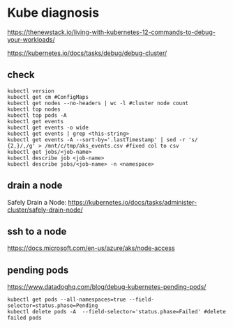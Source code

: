 # Kube diagnosis
https://thenewstack.io/living-with-kubernetes-12-commands-to-debug-your-workloads/

https://kubernetes.io/docs/tasks/debug/debug-cluster/

## check
```
kubectl version
kubectl get cm #ConfigMaps
kubectl get nodes --no-headers | wc -l #cluster node count
kubectl top nodes
kubectl top pods -A
kubectl get events
kubectl get events -o wide
kubectl get events | grep <this-string>
kubectl get events -A --sort-by='.lastTimestamp' | sed -r 's/ {2,}/,/g' > /mnt/c/tmp/aks_events.csv #fixed col to csv
kubectl get jobs/<job-name>
kubectl describe job <job-name>
kubectl describe jobs/<job-name> -n <namespace>
```

## drain a node
Safely Drain a Node: 
https://kubernetes.io/docs/tasks/administer-cluster/safely-drain-node/

## ssh to a node
https://docs.microsoft.com/en-us/azure/aks/node-access

## pending pods
https://www.datadoghq.com/blog/debug-kubernetes-pending-pods/
```
kubectl get pods --all-namespaces=true --field-selector=status.phase=Pending
kubectl delete pods -A  --field-selector='status.phase=Failed' #delete failed pods
```

